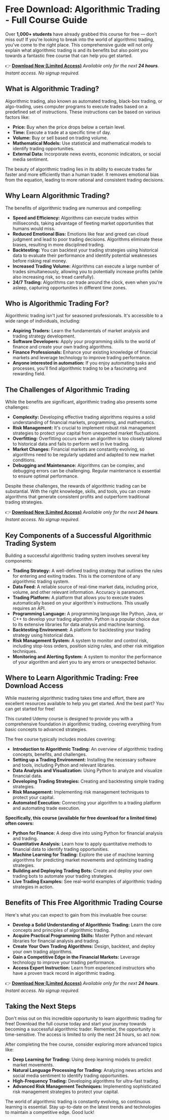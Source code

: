# Free Download: Algorithmic Trading - Full Course Guide

Over **1,000+ students** have already grabbed this course for free — don’t miss out! If you're looking to break into the world of algorithmic trading, you've come to the right place. This comprehensive guide will not only explain what algorithmic trading is and its benefits but also point you towards a fantastic free course that can help you get started.

👉 [**Download Now (Limited Access)**](https://udemywork.com/algorithmic-trading)
_Available only for the next **24 hours**. Instant access. No signup required._

## What is Algorithmic Trading?

Algorithmic trading, also known as automated trading, black-box trading, or algo-trading, uses computer programs to execute trades based on a predefined set of instructions. These instructions can be based on various factors like:

*   **Price:** Buy when the price drops below a certain level.
*   **Time:** Execute a trade at a specific time of day.
*   **Volume:** Buy or sell based on trading volume.
*   **Mathematical Models:** Use statistical and mathematical models to identify trading opportunities.
*   **External Data:** Incorporate news events, economic indicators, or social media sentiment.

The beauty of algorithmic trading lies in its ability to execute trades far faster and more efficiently than a human trader. It removes emotional bias from the equation, leading to more rational and consistent trading decisions.

## Why Learn Algorithmic Trading?

The benefits of algorithmic trading are numerous and compelling:

*   **Speed and Efficiency:** Algorithms can execute trades within milliseconds, taking advantage of fleeting market opportunities that humans would miss.
*   **Reduced Emotional Bias:** Emotions like fear and greed can cloud judgment and lead to poor trading decisions. Algorithms eliminate these biases, resulting in more disciplined trading.
*   **Backtesting:** You can backtest your trading strategies using historical data to evaluate their performance and identify potential weaknesses before risking real money.
*   **Increased Trading Volume:** Algorithms can execute a large number of trades simultaneously, allowing you to potentially increase profits (while also increasing risk, so tread carefully).
*   **24/7 Trading:** Algorithms can trade around the clock, even when you're asleep, capturing opportunities in different time zones.

## Who is Algorithmic Trading For?

Algorithmic trading isn't just for seasoned professionals. It's accessible to a wide range of individuals, including:

*   **Aspiring Traders:** Learn the fundamentals of market analysis and trading strategy development.
*   **Software Developers:** Apply your programming skills to the world of finance and create your own trading algorithms.
*   **Finance Professionals:** Enhance your existing knowledge of financial markets and leverage technology to improve trading performance.
*   **Anyone interested in automation:** If you enjoy automating tasks and processes, you'll find algorithmic trading to be a fascinating and rewarding field.

## The Challenges of Algorithmic Trading

While the benefits are significant, algorithmic trading also presents some challenges:

*   **Complexity:** Developing effective trading algorithms requires a solid understanding of financial markets, programming, and mathematics.
*   **Risk Management:** It's crucial to implement robust risk management strategies to protect your capital from unexpected market fluctuations.
*   **Overfitting:** Overfitting occurs when an algorithm is too closely tailored to historical data and fails to perform well in live trading.
*   **Market Changes:** Financial markets are constantly evolving, so algorithms need to be regularly updated and adapted to new market conditions.
*   **Debugging and Maintenance:** Algorithms can be complex, and debugging errors can be challenging. Regular maintenance is essential to ensure optimal performance.

Despite these challenges, the rewards of algorithmic trading can be substantial. With the right knowledge, skills, and tools, you can create algorithms that generate consistent profits and outperform traditional trading strategies.

👉 [**Download Now (Limited Access)**](https://udemywork.com/algorithmic-trading)
_Available only for the next **24 hours**. Instant access. No signup required._

## Key Components of a Successful Algorithmic Trading System

Building a successful algorithmic trading system involves several key components:

*   **Trading Strategy:** A well-defined trading strategy that outlines the rules for entering and exiting trades. This is the cornerstone of any algorithmic trading system.
*   **Data Feed:** A reliable source of real-time market data, including price, volume, and other relevant information. Accuracy is paramount.
*   **Trading Platform:** A platform that allows you to execute trades automatically based on your algorithm's instructions. This usually requires an API.
*   **Programming Language:** A programming language like Python, Java, or C++ to develop your trading algorithm. Python is a popular choice due to its extensive libraries for data analysis and machine learning.
*   **Backtesting Environment:** A platform for backtesting your trading strategy using historical data.
*   **Risk Management System:** A system to monitor and control risk, including stop-loss orders, position sizing rules, and other risk mitigation techniques.
*   **Monitoring and Alerting System:** A system to monitor the performance of your algorithm and alert you to any errors or unexpected behavior.

## Where to Learn Algorithmic Trading: Free Download Access

While mastering algorithmic trading takes time and effort, there are excellent resources available to help you get started. And the best part? You can get started for free!

This curated Udemy course is designed to provide you with a comprehensive foundation in algorithmic trading, covering everything from basic concepts to advanced strategies.

The free course typically includes modules covering:

*   **Introduction to Algorithmic Trading:** An overview of algorithmic trading concepts, benefits, and challenges.
*   **Setting up a Trading Environment:** Installing the necessary software and tools, including Python and relevant libraries.
*   **Data Analysis and Visualization:** Using Python to analyze and visualize financial data.
*   **Developing Trading Strategies:** Creating and backtesting simple trading strategies.
*   **Risk Management:** Implementing risk management techniques to protect your capital.
*   **Automated Execution:** Connecting your algorithm to a trading platform and automating trade execution.

**Specifically, this course (available for free download for a limited time) often covers:**

*   **Python for Finance:** A deep dive into using Python for financial analysis and trading.
*   **Quantitative Analysis:** Learn how to apply quantitative methods to financial data to identify trading opportunities.
*   **Machine Learning for Trading:** Explore the use of machine learning algorithms for predicting market movements and optimizing trading strategies.
*   **Building and Deploying Trading Bots:** Create and deploy your own trading bots to automate your trading strategies.
*   **Live Trading Examples:** See real-world examples of algorithmic trading strategies in action.

## Benefits of This Free Algorithmic Trading Course

Here's what you can expect to gain from this invaluable free course:

*   **Develop a Solid Understanding of Algorithmic Trading:** Learn the core concepts and principles of algorithmic trading.
*   **Acquire Practical Programming Skills:** Master Python and relevant libraries for financial analysis and trading.
*   **Create Your Own Trading Algorithms:** Design, backtest, and deploy your own trading algorithms.
*   **Gain a Competitive Edge in the Financial Markets:** Leverage technology to improve your trading performance.
*   **Access Expert Instruction:** Learn from experienced instructors who have a proven track record in algorithmic trading.

👉 [**Download Now (Limited Access)**](https://udemywork.com/algorithmic-trading)
_Available only for the next **24 hours**. Instant access. No signup required._

## Taking the Next Steps

Don't miss out on this incredible opportunity to learn algorithmic trading for free! Download the full course today and start your journey towards becoming a successful algorithmic trader. Remember, the opportunity is time-sensitive. The access is limited to only the next 24 hours, so act now.

After completing the free course, consider exploring more advanced topics like:

*   **Deep Learning for Trading:** Using deep learning models to predict market movements.
*   **Natural Language Processing for Trading:** Analyzing news articles and social media sentiment to identify trading opportunities.
*   **High-Frequency Trading:** Developing algorithms for ultra-fast trading.
*   **Advanced Risk Management Techniques:** Implementing sophisticated risk management strategies to protect your capital.

The world of algorithmic trading is constantly evolving, so continuous learning is essential. Stay up-to-date on the latest trends and technologies to maintain a competitive edge. Good luck!
